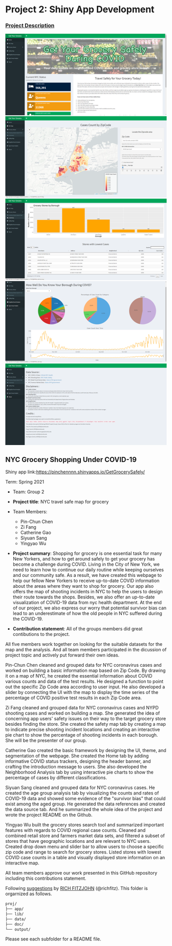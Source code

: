 # Project 2: Shiny App Development

### [Project Description](doc/project2_desc.md)
![screenshot](doc/figs/1.png)
![screenshot](doc/figs/2.png)
![screenshot](doc/figs/3.png)
![screenshot](doc/figs/4.png)
![screenshot](doc/figs/5.png)


## NYC Grocery Shopping Under COVID-19 

Shiny app link:https://pinchennnn.shinyapps.io/GetGrocerySafely/

Term: Spring 2021

+ Team: Group 2
+ **Project title**: NYC travel safe map for grocery
+ Team Members:          
	+ Pin-Chun Chen
	+ Zi Fang
	+ Catherine Gao
	+ Siyuan Sang
	+ Yingyao Wu

+ **Project summary**: Shopping for grocery is one essential task for many New Yorkers, and how to get around safely to get your grocery has become a challenge during COVID. Living in the City of New York, we need to learn how to continue our daily routine while keeping ourselves and our community safe. As a result, we have created this webpage to help our fellow New Yorkers to receive up-to-date COVID information about the areas where they want to shop for grocery. Our app also offers the map of shooting incidents in NYC to help the users to design their route towards the shops. Besides, we also offer an up-to-date visualization of COVID-19 data from nyc health department. At the end of our project, we also express our worry that potential survivor bias can lead to an underestimate of how the old people in NYC suffered during the COVID-19.  

+ **Contribution statement**: 
All of the groups members did great contibutions to the project.

All five members work together on looking for the suitable datasets for the map and the analysis. And all team members participated in the dicussion of project topic and actively put forward their own ideas.

Pin-Chun Chen cleaned and grouped data for NYC coronavirus cases and worked on building a basic information map based on Zip Code. By drawing it on a map of NYC, he created the essential information about COVID various counts and data of the test results. He designed a function to point out the specific Zip Code area according to user input. He also developed a slider by connecting the UI with the map to display the time series of the percentage of COVID positive test results in each Zip Code area.

Zi Fang cleaned and grouped data for NYC coronavirus cases and NYPD shooting cases and worked on building a map. She generated the idea of concerning app users' safety issues on their way to the target grocery store besides finding the store. She created the safety map tab by creating a map to indicate precise shooting incident locations and creating an interactive pie chart to show the percentage of shooting incidents in each borough. She will be the presenter of our group.

Catherine Gao created the basic framework by designing the UI, theme, and segmentation of the webpage. She created the Home tab by adding informative COVID status trackers, designing the header banner, and crafting the introduction message to users. She also developed the Neighborhood Analysis tab by using interactive pie charts to show the percentage of cases by different classifications.

Siyuan Sang cleaned and grouped data for NYC coronavirus cases. He created the age group analysis tab by visualizing the counts and rates of COVID-19 data and showed some evidence of the "survivor bias" that could exist among the aged group. He generated the data references and created the data source tab. And he summarized the whole idea of the project and wrote the project README on the Github.

Yingyao Wu built the grocery stores search tool and summarized important features with regards to COVID regional case counts. Cleaned and combined retail store and farmers market data sets, and filtered a subset of stores that have geographic locations and are relevant to NYC users. Created drop down menu and slider bar to allow users to choose a specific zip code and range to search for grocery stores. Listed stores with lowest COVID case counts in a table and visually displayed store information on an interactive map.

All team members approve our work presented in this GitHub repository including this contributions statement. 

Following [suggestions](http://nicercode.github.io/blog/2013-04-05-projects/) by [RICH FITZJOHN](http://nicercode.github.io/about/#Team) (@richfitz). This folder is orgarnized as follows.

```
proj/
├── app/
├── lib/
├── data/
├── doc/
└── output/
```

Please see each subfolder for a README file.


